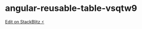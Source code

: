 # angular-reusable-table-vsqtw9

[Edit on StackBlitz ⚡️](https://stackblitz.com/edit/angular-reusable-table-vsqtw9)